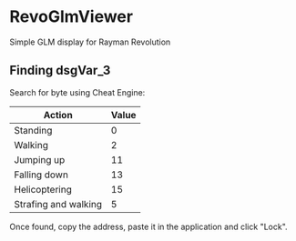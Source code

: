 # RevoGlmViewer
Simple GLM display for Rayman Revolution


## Finding dsgVar_3

Search for byte using Cheat Engine:

|Action|Value|
|---|---|
|Standing|0|
|Walking|2|
|Jumping up|11|
|Falling down|13|
|Helicoptering|15|
|Strafing and walking|5|

Once found, copy the address, paste it in the application and click "Lock".
